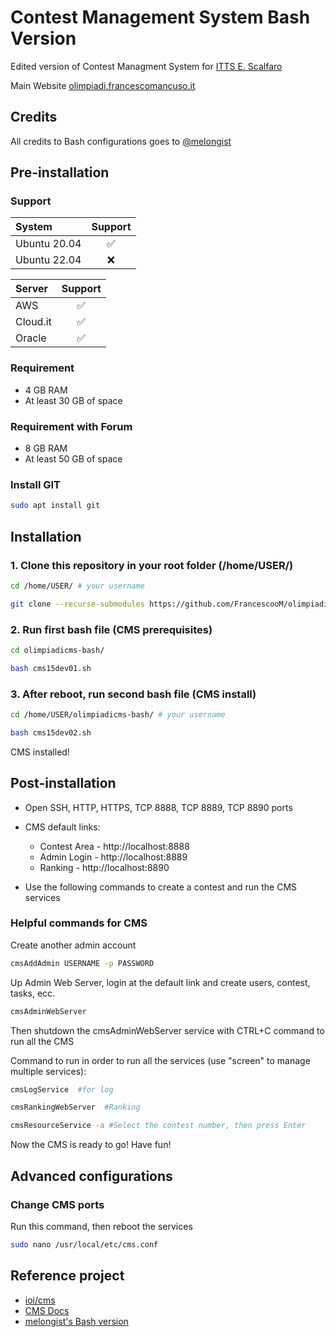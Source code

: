 # Contest Management System Bash Version

Edited version of Contest Managment System for [ITTS E. Scalfaro](https://www.ittsscalfaro.edu.it/)

Main Website [olimpiadi.francescomancuso.it](https://olimpiadi.francescomancuso.it/)

## Credits

All credits to Bash configurations goes to [@melongist](https://github.com/melongist)

## Pre-installation

### Support

| System | Support |
| :--- | :---: |
| Ubuntu 20.04 | ✅ |
| Ubuntu 22.04 | ❌ |


| Server | Support |
| :--- | :---: |
| AWS | ✅ |
| Cloud.it | ✅ |
| Oracle | ✅ |

### Requirement

- 4 GB RAM
- At least 30 GB of space

### Requirement with Forum

- 8 GB RAM
- At least 50 GB of space

### Install GIT

```bash
sudo apt install git
```

## Installation

### 1. Clone this repository in your root folder (/home/USER/)

```bash
cd /home/USER/ # your username
```
```bash
git clone --recurse-submodules https://github.com/FrancescooM/olimpiadicms-bash.git
```

### 2. Run first bash file (CMS prerequisites)

```bash
cd olimpiadicms-bash/
```
```bash
bash cms15dev01.sh
```

### 3. After reboot, run second bash file (CMS install)

```bash
cd /home/USER/olimpiadicms-bash/ # your username
```
```bash
bash cms15dev02.sh
```

CMS installed!
 
## Post-installation
  
- Open SSH, HTTP, HTTPS, TCP 8888, TCP 8889, TCP 8890 ports

- CMS default links:
    - Contest Area - http://localhost:8888
    - Admin Login - http://localhost:8889
    - Ranking - http://localhost:8890

- Use the following commands to create a contest and run the CMS services

### Helpful commands for CMS

Create another admin account
```bash
cmsAddAdmin USERNAME -p PASSWORD
```

Up Admin Web Server, login at the default link and create users, contest, tasks, ecc.
```bash
cmsAdminWebServer
```

Then shutdown the cmsAdminWebServer service with CTRL+C command to run all the CMS

Command to run in order to run all the services (use "screen" to manage multiple services):
```bash
cmsLogService  #for log
```
```bash
cmsRankingWebServer  #Ranking
```
```bash
cmsResourceService -a #Select the contest number, then press Enter
```

Now the CMS is ready to go! Have fun!

## Advanced configurations

### Change CMS ports

Run this command, then reboot the services
```bash
sudo nano /usr/local/etc/cms.conf
```

## Reference project

- [ioi/cms](https://github.com/ioi/cms)
- [CMS Docs](https://cms.readthedocs.io/en/latest/index.html)
- [melongist's Bash version](https://github.com/melongist/CSL/tree/main/CMS)
